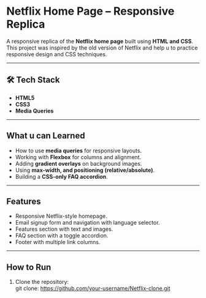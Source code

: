 # Netflix Home Page – Responsive Replica

A responsive replica of the **Netflix home page** built using **HTML and CSS**.  
This project was inspired by the old version of Netflix and help u to practice responsive design and CSS techniques.

---

## 🛠 Tech Stack
- **HTML5**
- **CSS3**
- **Media Queries**

---

## What u can Learned
- How to use **media queries** for responsive layouts.  
- Working with **Flexbox** for columns and alignment.  
- Adding **gradient overlays** on background images.  
- Using **max-width, and positioning (relative/absolute)**.  
- Building a **CSS-only FAQ accordion**.

---

## Features
- Responsive Netflix-style homepage.  
- Email signup form and navigation with language selector.  
- Features section with text and images.  
- FAQ section with a toggle accordion.  
- Footer with multiple link columns.

---

## How to Run
1. Clone the repository:  
   git clone: https://github.com/your-username/Netflix-clone.git
